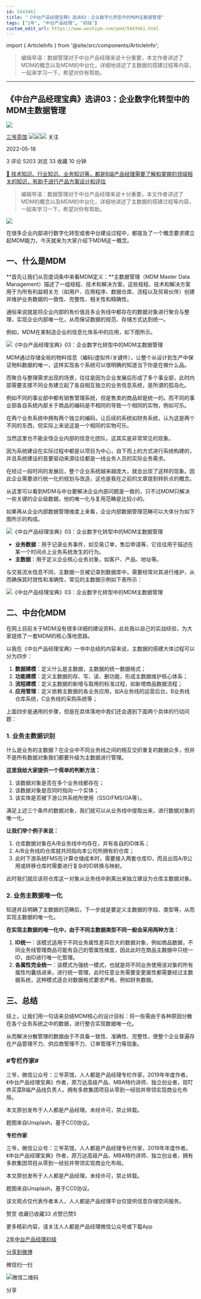 ```yaml
---
id: 5443461
title: "《中台产品经理宝典》选讲03：企业数字化转型中的MDM主数据管理"
tags: ["2年", "中台产品经理", "初级"]
custom_edit_url: https://www.woshipm.com/pmd/5443461.html
---
```

import { ArticleInfo } from '@site/src/components/ArticleInfo';

<ArticleInfo
    author="三爷茶馆"
    authorLink="https://www.woshipm.com/u/177765"
    published="2022-05-18"
    views={5203}
    comments={3}
    collects={33}
/>

> 编辑导语：数据管理对于中台产品经理来说十分重要，本文作者讲述了MDM的概念以及MDM的中台化，详细地讲述了主数据的搭建过程等内容，一起来学习一下，希望对你有帮助。

---

## 《中台产品经理宝典》选讲03：企业数字化转型中的MDM主数据管理

[![](https://static.woshipm.com/APP_U_201804_20180425204815_1984.jpeg?imageView2/1/w/72/h/72/q/100)](https://www.woshipm.com/u/177765)

[三爷茶馆](https://www.woshipm.com/u/177765) ![](https://static.woshipm.com/tag/1121_1@2x.png)![](https://static.woshipm.com/tag/2103_1@2x.png)![](https://static.woshipm.com/tag/2104_1@2x.png) 关注

2022-05-18

3 评论 5203 浏览 33 收藏 10 分钟

[🔗 技术知识、行业知识、业务知识等，都是B端产品经理需要了解和掌握的领域相关的知识，有助于进行产品方案设计和评估](https://ke.qidianla.com/courses/bcpm)

> 编辑导语：数据管理对于中台产品经理来说十分重要，本文作者讲述了MDM的概念以及MDM的中台化，详细地讲述了主数据的搭建过程等内容，一起来学习一下，希望对你有帮助。

![](https://image.woshipm.com/wp-files/2022/05/pz5oGe6Zx5UELzd2ACYM.jpg)

在很多企业内部进行数字化转型或者中台建设过程中，都提及了一个概念要求建立起MDM能力，今天就来为大家介绍下MDM这一概念。

## 一、什么是MDM

**首先让我们从百度词条中来看MDM定义：**主数据管理（MDM Master Data Management）描述了一组规程、技术和解决方案，这些规程、技术和解决方案用于为所有利益相关方（如用户、应用程序、数据仓库、流程以及贸易伙伴）创建并维护业务数据的一致性、完整性、相关性和精确性。

通俗来说就是将企业内部的有价值且多业务线中都存在的数据对象进行聚合与整理，实现企业内部唯一化，从而保证数据的规范、存储方式达到统一。

例如，MDM在某制造企业的信息化体系中的应用，如下图所示。

![《中台产品经理宝典》03：企业数字化转型中的MDM主数据管理](https://image.woshipm.com/wp-files/2022/05/cJJF9NzBkeocFAQXUOLb.png)

MDM通过存储全局的物料信息（编码/虚拟件/关键件），让整个从设计到生产中保证物料数据的唯一，这样实现各个系统可以很明确的知道当下你是在做什么品。

而聚合与整理需求出现的场景，往往是因为企业发展后形成了多个事业部，此时内部需要支撑不同业务建立起了各自相互独立的业务信息系统，是所谓的孤岛化。

例如不同的事业部中都有销售管理系统，但是售卖的商品却是统一的。而不同的事业部各自系统内部关于商品的编码是不相同的导致一个相同的实物，例如可乐。

在两个业务系统中拥有两个独立的编码，让后续的系统如财务系统，认为这是两个不同的东西，但实际上来说这是一个相同的实物可乐。

当然这里也不能全怪企业内部的信息化团队，这其实是非常常见的现象。

因为系统建设在实际过程中都是以项目为中心，自下而上的方式进行系统构建的，并且系统建设的首要驱动来源往往都是一线业务人员的实际业务需求。

在经过一段时间的发展后，整个企业系统越来越庞大，就会出现了这样的现象。因此企业需要进行统一化的规划与改造，这也是我在之前的文章提到转折点的概念。

从这里可以看到MDM与中台要解决企业内部问题是一致的，只不过MDM只解决一些关键的企业级数据，他的唯一化与复用范畴是比较小的。

如果再从企业内部数据管理维度上来看，企业内部数据管理范畴可以大体分为如下图所示的构成。

![《中台产品经理宝典》03：企业数字化转型中的MDM主数据管理](https://image.woshipm.com/wp-files/2022/05/8ZRUev3KYXRAWrEDoqLM.png)

*   **业务数据**：用于记录业务事件，如交易订单，售后申请等，它往往用于描述在某一个时间点上业务系统发生的行为。
*   **主数据**：用于定义企业核心业务对象，如客户、产品、地址等。

与交易流水信息不同，主数据一旦被记录到数据库中，需要经常对其进行维护，从而确保其时效性和准确性，常见的主数据示例如下表所示：

![《中台产品经理宝典》03：企业数字化转型中的MDM主数据管理](https://image.woshipm.com/wp-files/2022/05/uaPpR2r4VF0GeghE5aqU.png)

## 二、中台化MDM

在网上目前关于MDM没有很多详细的建设资料，此处我以自己的实战经验，为大家提炼了一套MDM的核心落地思路。

以我在《中台产品经理宝典》一书中总结的内容来说，主数据的搭建大体过程可以分为四步：

1.  **数据建模**：定义什么是主数据，主数据的统一数据格式；
2.  **功能建模**：定义主数据的存、写、读、删功能，形成主数据维护核心体系；
3.  **流程建模**：定义主数据的新增与取用的标准过程，如新增商品数据流程；
4.  **应用管理**：定义依赖主数据的各业务应用，如A业务线的运营后台，B业务线仓库系统，C业务线的采购系统等；

上面四步是通用的步骤，但是在具体落地中我们还会遇到下面两个具体的行动问题：

### 1\. 业务主数据识别

什么是业务的主数据？在企业中不同业务线之间的相互交织重复的数据众多，但并不是所有数据对象我们都要升级为主数据进行管理。

**这里我给大家提供一个简单的判断方法：**

1.  该数据对象是否在多个业务线都存在；
2.  该数据对象是否同时指向一个实体；
3.  该实体是否被下游公共系统所使用（SSO/FMS/OA等）。

满足上述三个条件的数据对象，我们就可以从业务线中提取出来，进行数据对象的唯一化。

**让我们举个例子来说：**

1.  仓库数据对象在A/B业务线中均存在，并有各自的ID体系；
2.  A/B业务线的仓库就共同指向本公司所拥有的仓库；
3.  此时下游系统FMS在计算仓储成本时，需要接入两套仓库ID，而且出现A/B公用或转移仓库时需要进行复杂的ID转换与映射。

此时我们就应该将仓库这一对象从业务线中剥离出来独立建设为仓库主数据对象。

### 2\. 业务主数据唯一化

知道并且明确了主数据的范畴后，下一步就是要定义主数据的字段、类型等，从而实现主数据的唯一化。

**在实现主数据的唯一化中，由于不同主数据类型不同一般会采用两种方法：**

1.  **ID统一**：该模式适用于不同业务属性差异巨大的数据对象，例如商品数据，不同业务线管理商品可能有自己的管属性维度，因此此时在商品主数据中只统一ID，由ID进行唯一化管理。
2.  **各属性完全统一**：该模式为强统一模式，也就是将不同业务使用该对象的所有属性均囊括进来，进行统一管理，此时任意业务需要变更属性都需要经过主数据系统，这种模式适合对数据格式要求严格，例如财务数据。

## 三、总结

综上，让我们用一句话来总结MDM核心的设计目标：将一些需由于各种原因分散在各个业务系统之中的数据，进行整合实现数据唯一化。

从而解决分散管理的数据由于不具备一致性、准确性、完整性，使整个企业普遍存在产品管理不力、供应商管理不力、订单管理不力等现象。

### #专栏作家#

三爷，微信公众号：三爷茶馆，人人都是产品经理专栏作家，2019年年度作者。《中台产品经理宝典》作者，原万达高级产品、MBA特约讲师、独立创业者，现叮咚买菜B端产品线负责人，拥有多款集团项目从零到一经验并带领实现商业化布局。

本文原创发布于人人都是产品经理。未经许可，禁止转载。

题图来自Unsplash，基于CC0协议。

**专栏作家**

三爷，微信公众号：三爷茶馆，人人都是产品经理专栏作家，2019年年度作者。《中台产品经理宝典》作者，原万达高级产品、MBA特约讲师、独立创业者，拥有多款集团项目从零到一经验并带领实现商业化布局。

本文原创发布于人人都是产品经理。未经许可，禁止转载。

题图来自Unsplash，基于CC0协议。

该文观点仅代表作者本人，人人都是产品经理平台仅提供信息存储空间服务。

赞赏 收藏已收藏33 点赞已赞5

更多精彩内容，请关注人人都是产品经理微信公众号或下载App

[2年](https://www.woshipm.com/tag/2%e5%b9%b4)[中台产品经理](https://www.woshipm.com/tag/%e4%b8%ad%e5%8f%b0%e4%ba%a7%e5%93%81%e7%bb%8f%e7%90%86)[初级](https://www.woshipm.com/tag/%e5%88%9d%e7%ba%a7)

[分享到微博](https://service.weibo.com/share/share.php?appkey=2775287854&title=《中台产品经理宝典》选讲03：企业数字化转型中的MDM主数据管理&url=https://www.woshipm.com/pmd/5443461.html&pic=https://image.woshipm.com/wp-files/2022/05/pz5oGe6Zx5UELzd2ACYM.jpg)

微信扫一扫

![微信二维码](https://api.pwmqr.com/qrcode/create/?url=https://www.woshipm.com/pmd/5443461.html)

分享